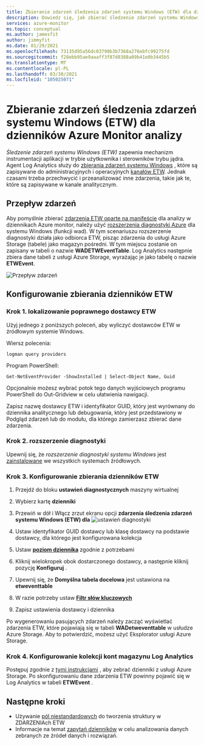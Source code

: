 ```yaml
---
title: Zbieranie zdarzeń śledzenia zdarzeń systemu Windows (ETW) dla dzienników Azure Monitor analizy
description: Dowiedz się, jak zbierać śledzenie zdarzeń systemu Windows (ETW) do analizy w dziennikach Azure Monitor.
services: azure-monitor
ms.topic: conceptual
ms.author: jamesfit
author: jimmyfit
ms.date: 01/29/2021
ms.openlocfilehash: 73135d95a56dc03790b3b7368a276ebfc99275fd
ms.sourcegitcommit: f28ebb95ae9aaaff3f87d8388a09b41e0b3445b5
ms.translationtype: MT
ms.contentlocale: pl-PL
ms.lasthandoff: 03/30/2021
ms.locfileid: "105025071"
---
```

# <a name="collecting-event-tracing-for-windows-etw-events-for-analysis-azure-monitor-logs"></a>Zbieranie zdarzeń śledzenia zdarzeń systemu Windows (ETW) dla dzienników Azure Monitor analizy

*Śledzenie zdarzeń systemu Windows (ETW)* zapewnia mechanizm instrumentacji aplikacji w trybie użytkownika i sterowników trybu jądra. Agent Log Analytics służy do [zbierania zdarzeń systemu Windows](./data-sources-windows-events.md) , które są zapisywane do administracyjnych i operacyjnych [kanałów ETW](/windows/win32/wes/eventmanifestschema-channeltype-complextype). Jednak czasami trzeba przechwycić i przeanalizować inne zdarzenia, takie jak te, które są zapisywane w kanale analitycznym.  

## <a name="event-flow"></a>Przepływ zdarzeń

Aby pomyślnie zbierać [zdarzenia ETW oparte na manifeście](/windows/win32/etw/about-event-tracing#types-of-providers) dla analizy w dziennikach Azure monitor, należy użyć [rozszerzenia diagnostyki Azure](./diagnostics-extension-overview.md) dla systemu Windows (funkcji wad). W tym scenariuszu rozszerzenie diagnostyki działa jako odbiorca ETW, pisząc zdarzenia do usługi Azure Storage (tabele) jako magazyn pośredni. W tym miejscu zostanie on zapisany w tabeli o nazwie **WADETWEventTable**. Log Analytics następnie zbiera dane tabeli z usługi Azure Storage, wyrażając je jako tabelę o nazwie **ETWEvent**.

![Przepływ zdarzeń](./media/data-sources-event-tracing-windows/event-flow.png)

## <a name="configuring-etw-log-collection"></a>Konfigurowanie zbierania dzienników ETW

### <a name="step-1-locate-the-correct-etw-provider"></a>Krok 1. lokalizowanie poprawnego dostawcy ETW

Użyj jednego z poniższych poleceń, aby wyliczyć dostawców ETW w źródłowym systemie Windows.

Wiersz polecenia:

```
logman query providers
```

Program PowerShell:
```
Get-NetEventProvider -ShowInstalled | Select-Object Name, Guid
```
Opcjonalnie możesz wybrać potok tego danych wyjściowych programu PowerShell do Out-Gridview w celu ułatwienia nawigacji.

Zapisz nazwę dostawcy ETW i identyfikator GUID, który jest wyrównany do dziennika analitycznego lub debugowania, który jest przedstawiony w Podgląd zdarzeń lub do modułu, dla którego zamierzasz zbierać dane zdarzenia.

### <a name="step-2-diagnostics-extension"></a>Krok 2. rozszerzenie diagnostyki

Upewnij się, że *rozszerzenie diagnostyki systemu Windows* jest [zainstalowane](./diagnostics-extension-windows-install.md#install-with-azure-portal) we wszystkich systemach źródłowych.

### <a name="step-3-configure-etw-log-collection"></a>Krok 3. Konfigurowanie zbierania dzienników ETW

1. Przejdź do bloku **ustawień diagnostycznych** maszyny wirtualnej

2. Wybierz kartę **dzienniki**

3. Przewiń w dół i Włącz zrzut ekranu opcji **zdarzenia śledzenia zdarzeń systemu Windows (ETW) dla** ![ ustawień diagnostyki](./media/data-sources-event-tracing-windows/enable-event-tracing-windows-collection.png)

4. Ustaw identyfikator GUID dostawcy lub klasę dostawcy na podstawie dostawcy, dla którego jest konfigurowana kolekcja

5. Ustaw [**poziom dziennika**](/windows/win32/etw/configuring-and-starting-an-event-tracing-session) zgodnie z potrzebami

6. Kliknij wielokropek obok dostarczonego dostawcy, a następnie kliknij pozycję **Konfiguruj** .

7. Upewnij się, że **Domyślna tabela docelowa** jest ustawiona na **etweventtable**

8. W razie potrzeby ustaw [**Filtr słów kluczowych**](/windows/win32/wes/defining-keywords-used-to-classify-types-of-events)

9. Zapisz ustawienia dostawcy i dziennika

Po wygenerowaniu pasujących zdarzeń należy zacząć wyświetlać zdarzenia ETW, które pojawiają się w tabeli **WADetweventtable** w usłudze Azure Storage. Aby to potwierdzić, możesz użyć Eksplorator usługi Azure Storage.

### <a name="step-4-configure-log-analytics-storage-account-collection"></a>Krok 4. Konfigurowanie kolekcji kont magazynu Log Analytics

Postępuj zgodnie z [tymi instrukcjami](./diagnostics-extension-logs.md#collect-logs-from-azure-storage) , aby zebrać dzienniki z usługi Azure Storage. Po skonfigurowaniu dane zdarzenia ETW powinny pojawić się w Log Analytics w tabeli **ETWEvent** .

## <a name="next-steps"></a>Następne kroki
- Używanie [pól niestandardowych](../logs/custom-fields.md) do tworzenia struktury w ZDARZENIAch ETW
- Informacje na temat [zapytań dzienników](../logs/log-query-overview.md) w celu analizowania danych zebranych ze źródeł danych i rozwiązań.